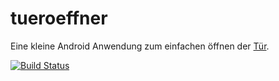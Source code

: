 # tueroeffner

Eine kleine Android Anwendung zum einfachen öffnen der [Tür](https://www.krautspace.de/hswiki:fernschliessanlage).

[![Build Status](http://buildserver.datenknoten.me/buildStatus/icon?job=tueroeffner)](http://buildserver.datenknoten.me/job/tueroeffner/)

